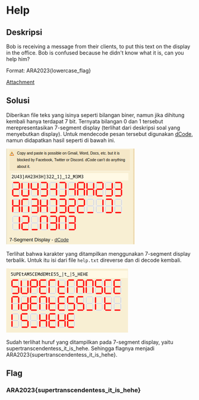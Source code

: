 # Help

## Deskripsi
Bob is receiving a message from their clients, to put this text on the display in the office. Bob is confused because he didn't know what it is, can you help him?

Format: ARA2023{lowercase_flag}

[Attachment](./Challenge/help.txt)

## Solusi
Diberikan file teks yang isinya seperti bilangan biner, namun jika dihitung kembali hanya terdapat 7 bit. Ternyata bilangan 0 dan 1 tersebut merepresentasikan 7-segment display (terlihat dari deskripsi soal yang menyebutkan display). Untuk mendecode pesan tersebut digunakan [dCode](https://www.dcode.fr/7-segment-display), namun didapatkan hasil seperti di bawah ini.

![Not readable 7-segment display](./1.png)

Terlihat bahwa karakter yang ditampilkan menggunakan 7-segment display terbalik. Untuk itu isi dari file `help.txt` direverse dan di decode kembali.

![Final result](./result.png)

Sudah terlihat huruf yang ditampilkan pada 7-segment display, yaitu supertranscendentess_it_is_hehe. Sehingga flagnya menjadi ARA2023{supertranscendentess_it_is_hehe}.

## Flag
### ARA2023{supertranscendentess_it_is_hehe}